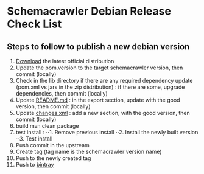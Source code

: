 Schemacrawler Debian Release Check List
==========================================

Steps to follow to publish a new debian version
------------------------------------------

1. [Download](http://sourceforge.net/projects/schemacrawler/) the latest official distribution
2. Update the pom.version to the target schemacrawler version, then commit (locally)
3. Check in the lib directory if there are any required dependency update (pom.xml vs jars in the zip distribution) : if there are some, upgrade dependencies, then commit (locally)
4. Update [README.md](README.md) : in the export section, update with the good version, then commit (locally)
5. Update [changes.xml](src/changes/changes.xml) : add a new section, with the good version, then commit (locally)
6. build mvn clean package
7. test install :
⋅⋅1. Remove previous install
⋅⋅2. Install the newly built version
⋅⋅3. Test install
8. Push commit in the upstream
9. Create tag (tag name is the schemacrawler version name)
10. Push to the newly created tag
11. Push to [bintray](https://bintray.com/adriens/deb/schemacrawler/)
